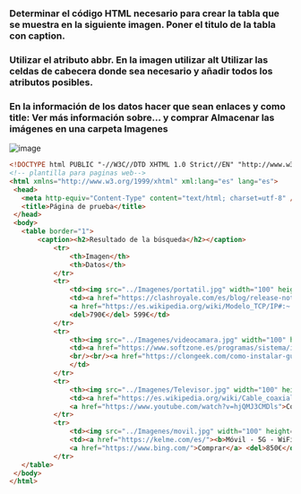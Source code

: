### Determinar el código HTML necesario para crear la tabla que se muestra en la siguiente imagen. Poner el titulo de la tabla con caption. 
### Utilizar el atributo abbr. En la imagen utilizar alt Utilizar las celdas de cabecera donde sea necesario y añadir todos los atributos posibles. 
### En la información de los datos hacer que sean enlaces y como title: Ver más información sobre…  y comprar Almacenar las imágenes en una carpeta Imagenes

![image](https://github.com/user-attachments/assets/228bf613-8d6a-4c4a-b09d-9229124fedb2)

 
 ```html
 <!DOCTYPE html PUBLIC "-//W3C//DTD XHTML 1.0 Strict//EN" "http://www.w3.org/TR/xhtml1/DTD/xhtml1-strict.dtd">
 <!-- plantilla para paginas web-->
<html xmlns="http://www.w3.org/1999/xhtml" xml:lang="es" lang="es">
  <head>
    <meta http-equiv="Content-Type" content="text/html; charset=utf-8" />
    <title>Página de prueba</title>
  </head>
  <body>
	<table border="1">
		<caption><h2>Resultado de la búsqueda</h2></caption>
			<tr>
				<th>Imagen</th>
				<th>Datos</th>
			</tr>
			<tr>
				<td><img src="../Imagenes/portatil.jpg" width="100" height="100"/></td>
				<td><a href="https://clashroyale.com/es/blog/release-notes/">Portátil 8GB RAM 3GHZ</a><br/><br/>
				<a href="https://es.wikipedia.org/wiki/Modelo_TCP/IP#:~:text=El%20modelo%20TCP%2FIP%20es,en%20la%20d%C3%A9cada%20de%201970.">Comprar </a>
				<del>790€</del> 599€</td>
			</tr>
			<tr>
				<th><img src="../Imagenes/videocamara.jpg" width="100" height="100"/></th>
				<td><a href="https://www.softzone.es/programas/sistema/instalar-guest-addition-virtual-box/"><b>Video cámara - alta definición 1080p - 60GB</b></a>
				<br/><br/><a href="https://clongeek.com/como-instalar-guest-additions-en-virtualbox/">Comprar</a> <del>600€</del> 499€
				</td>
			</tr>
			<tr>
				<th><img src="../Imagenes/Televisor.jpg" width="100" height="100"/></th>
				<td><a href="https://es.wikipedia.org/wiki/Cable_coaxial"><b>Televisor - 46" - Full HD</b></a><br/><br/>
				<a href="https://www.youtube.com/watch?v=hjQMJ3CMDls">Comprar </a><del>1200€</del><b> 1099€</b></td>
			</tr>
			<tr>
				<td><img src="../Imagenes/movil.jpg" width="100" height="100"/></td>
				<td><a href="https://kelme.com/es/"><b>Móvil - 5G - WiFi - 8GB</b></a><br/><br/>
				<a href="https://www.bing.com/">Comprar</a> <del>850€</del> <b>800€</b></td>
			</tr>
	</table>
  </body>
</html>
```
